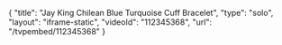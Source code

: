 {
    "title": "Jay King Chilean Blue Turquoise Cuff Bracelet",
    "type": "solo",
    "layout": "iframe-static",
    "videoId": "112345368",
    "url": "\/tvpembed\/112345368"
}